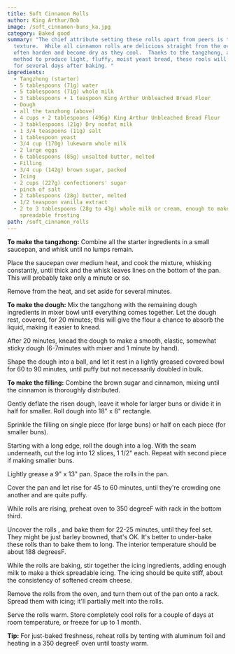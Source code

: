 ```yaml
---
title: Soft Cinnamon Rolls
author: King Arthur/Bob
image: /soft_cinnamon-buns_ka.jpg
category: Baked good
summary: "The chief attribute setting these rolls apart from peers is their
  texture.  While all cinnamon rolls are delicious straight from the oven, they
  often harden and become dry as they cool.  Thanks to the tangzhong, an Asian
  method to produce light, fluffy, moist yeast bread, these rools will stay soft
  for several days after baking. "
ingredients:
  - Tangzhong (starter)
  - 5 tablespoons (71g) water
  - 5 tablespoons (71g) whole milk
  - 3 tablespoons + 1 teaspoon King Arthur Unbleached Bread Flour
  - Dough
  - all the tanzhong (above)
  - 4 cups + 2 tablespoons (496g) King Arthur Unbleached Bread Flour
  - 3 tabklespoons (21g) Dry nonfat milk
  - 1 3/4 teaspoons (11g) salt
  - 1 tablespoon yeast
  - 3/4 cup (170g) lukewarm whole milk
  - 2 large eggs
  - 6 tablespoons (85g) unsalted butter, melted
  - Filling
  - 3/4 cup (142g) brown sugar, packed
  - Icing
  - 2 cups (227g) confectioners' sugar
  - pinch of salt
  - 2 tablespoons (28g) butter, melted
  - 1/2 teaspoon vanilla extract
  - 2 to 3 tablespoons (28g to 43g) whole milk or cream, enough to make a thick
    spreadable frosting
path: /soft_cinnamon_rolls
---
```

**To make the tangzhong:**  Combine all the starter ingredients in a small saucepan, and whisk until no lumps remain.  

Place the saucepan over medium heat, and cook the mixture, whisking constantly, until thick and the whisk leaves lines on the bottom of the pan.  This will probably take only a minute or so.

Remove from the heat, and set aside for several minutes.

**To make the dough:**  Mix the tangzhong with the remaining dough ingredients in mixer bowl until everything comes together.  Let the dough rest, covered, for 20 minutes; this will give the flour a chance to absorb the liquid, making it easier to knead.

After 20 minutes, knead the dough to make a smooth, elastic, somewhat sticky dough (6-7minutes with mixer and 1 minute by hand).

Shape the dough into a ball, and let it rest in a lightly greased covered bowl for 60 to 90 minutes, until puffy but not necessarily doubled in bulk.

**To make the filling:**  Combine the brown sugar and cinnamon, mixing until the cinnamon is thoroughly distributed.

Gently deflate the risen dough, leave it whole for larger buns or divide it in half for smaller.  Roll dough into 18" x 8" rectangle.

Sprinkle the filling on single piece (for large buns) or half on each piece (for smaller buns).

Starting with a long edge, roll the dough into a log.  With the seam underneath, cut the log into 12 slices, 1 1/2" each.  Repeat with second piece if making smaller buns.

Lightly grease a 9" x 13" pan.  Space the rolls in the pan.

Cover the pan and let rise for 45 to 60 minutes, until they're crowding one another and are quite puffy.

While rolls are rising, preheat oven to 350 degreeF with rack in the bottom third.

Uncover the rolls , and bake them for 22-25 minutes, until they feel set.  They might be just barley browned, that's OK.  It's better  to under-bake these rolls than to bake them to long.  The interior temperature should be about 188 degreesF.

While the rolls are baking, stir together the icing ingredients, adding enough milk to make a thick spreadable icing.  The icing should be quite stiff, about the consistency of softened cream cheese.

Remove the rolls from the oven, and turn them out of the pan onto a rack.  Spread them with icing; it'll partially melt into the rolls.

Serve the rolls warm.  Store completely cool rolls for a couple of days at room temperature, or freeze for up to 1 month.

**Tip:**  For just-baked freshness, reheat rolls by tenting with aluminum foil and heating in a 350 degreeF oven until toasty warm.